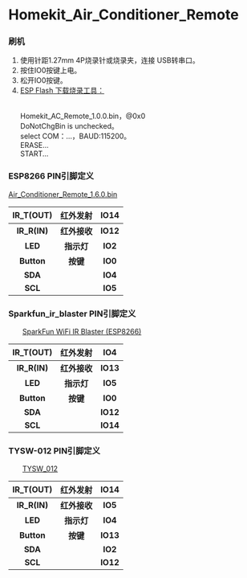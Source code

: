 # Homekit_Air_Conditioner_Remote

### 刷机
<ol>
<li>使用针距1.27mm 4P烧录针或烧录夹，连接 USB转串口。</li>
<li>按住IO0按键上电。</li>
<li>松开IO0按键。</li>
<li> <a href="https://www.espressif.com.cn/zh-hans/support/download/other-tools">ESP Flash 下载烧录工具：</a></li>

<br>Homekit_AC_Remote_1.0.0.bin，@0x0
<br>DoNotChgBin is unchecked。
<br>select COM：...，BAUD:115200。
<br>ERASE...
<br>START...
</ol>

<!--
<div align="center">
<br><img src="/image/flash_download.jpg"  width="50%" alt="flash_download"/>
</div>
-->

### ESP8266 PIN引脚定义
[Air_Conditioner_Remote_1.6.0.bin](https://github.com/LouisLee985/Homekit-Air-Conditioner-Remote/blob/main/firware_bin/Air_Conditioner_Remote_1.6.0.bin)
<div align = "center">

| IR_T(OUT) | 红外发射 |IO14|
| :---: | :---: |:---: |
|**IR_R(IN)** | **红外接收** |**IO12**|
|**LED** |**指示灯** |**IO2**|
|**Button**|**按键** |**IO0** |
|**SDA**| |**IO4** |
|**SCL**| |**IO5** |
</div>

### Sparkfun_ir_blaster PIN引脚定义
&emsp;&emsp;[SparkFun WiFi IR Blaster (ESP8266)](https://github.com/sparkfun/ESP8266_WiFi_IR_Blaster)
<div align = "center">

| IR_T(OUT) | 红外发射 |IO4|
| :---: | :---: |:---: |
|**IR_R(IN)** | **红外接收** |**IO13**|
|**LED** |**指示灯** |**IO5**|
|**Button**|**按键** |**IO0** |
|**SDA**| |**IO12** |
|**SCL**| |**IO14** |
</div>




### TYSW-012 PIN引脚定义
&emsp;&emsp;[TYSW_012](https://developer.tuya.com/cn/docs/iot/tysw012-round-universal-remote-control?id=K9lnm617oupeb)
<div align = "center">

| IR_T(OUT) | 红外发射 |IO14|
| :---: | :---: |:---: |
|**IR_R(IN)** | **红外接收** |**IO5**|
|**LED** |**指示灯** |**IO4**|
|**Button**|**按键** |**IO13** |
|**SDA**| |**IO2** |
|**SCL**| |**IO12** |
</div>

